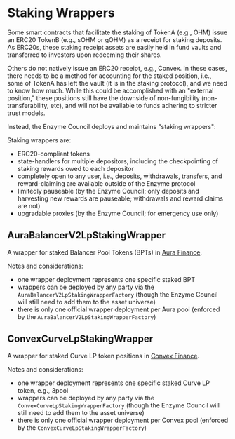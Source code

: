 # Staking Wrappers

Some smart contracts that facilitate the staking of TokenA (e.g., OHM) issue an ERC20 TokenB (e.g., sOHM or gOHM) as a receipt for staking deposits. As ERC20s, these staking receipt assets are easily held in fund vaults and transferred to investors upon redeeming their shares.

Others do not natively issue an ERC20 receipt, e.g., Convex. In these cases, there needs to be a method for accounting for the staked position, i.e., some of TokenA has left the vault (it is in the staking protocol), and we need to know how much. While this could be accomplished with an "external position," these positions still have the downside of non-fungibility (non-transferability, etc), and will not be available to funds adhering to stricter trust models.

Instead, the Enzyme Council deploys and maintains "staking wrappers":

Staking wrappers are:

* ERC20-compliant tokens
* state-handlers for multiple depositors, including the checkpointing of staking rewards owed to each depositor
* completely open to any user, i.e., deposits, withdrawals, transfers, and reward-claiming are available outside of the Enzyme protocol
* limitedly pauseable (by the Enzyme Council; only deposits and harvesting new rewards are pauseable; withdrawals and reward claims are not)
* upgradable proxies (by the Enzyme Council; for emergency use only)

## AuraBalancerV2LpStakingWrapper

A wrapper for staked Balancer Pool Tokens (BPTs) in [Aura Finance](https://aura.finance/).

Notes and considerations:

* one wrapper deployment represents one specific staked BPT
* wrappers can be deployed by any party via the `AuraBalancerV2LpStakingWrapperFactory` (though the Enzyme Council will still need to add them to the asset universe)
* there is only one official wrapper deployment per Aura pool (enforced by the `AuraBalancerV2LpStakingWrapperFactory`)

## ConvexCurveLpStakingWrapper

A wrapper for staked Curve LP token positions in [Convex Finance](https://docs.convexfinance.com/).

Notes and considerations:

* one wrapper deployment represents one specific staked Curve LP token, e.g., 3pool
* wrappers can be deployed by any party via the `ConvexCurveLpStakingWrapperFactory` (though the Enzyme Council will still need to add them to the asset universe)
* there is only one official wrapper deployment per Convex pool (enforced by the `ConvexCurveLpStakingWrapperFactory`)
